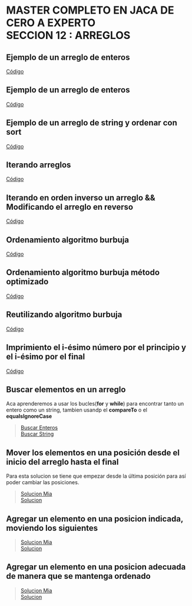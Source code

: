 # MASTER COMPLETO EN JACA DE CERO A EXPERTO <br> SECCION 12 : ARREGLOS

## Ejemplo de un arreglo de enteros

[Código](src/AAEjemploArregloInt.java)

## Ejemplo de un arreglo de enteros

[Código](src/BBEjemploArregloString.java)

## Ejemplo de un arreglo de string y ordenar con sort

[Código](src/CCIterandoArreglosFor.java)

## Iterando arreglos

[Código](src/DDIterarInversa.java)

## Iterando en orden inverso un arreglo && Modificando el arreglo en reverso

[Código](src/EEModificarArregloInversa.java)

## Ordenamiento algoritmo burbuja

[Código](src/FFOrdenarArrayMetodoBurbuja.java)

## Ordenamiento algoritmo burbuja método optimizado

[Código](src/GGMejoraMetodoBurjuja.java)

## Reutilizando algoritmo burbuja

[Código](src/HHBurbujaInt.java)

## Imprimiento el i-ésimo número por el principio y el i-ésimo por el final

[Código](src/IIEjemploArregloOrdenPrincipioFinal.java)

## Buscar elementos en un arreglo

Aca aprenderemos a usar los bucles(**for** y **while**) para encontrar tanto un entero como un string, tambien usandp
el **compareTo** o el **equalsIgnoreCase**
> [Buscar Enteros](src/PPBuscarArregloInt.java) \
> [Buscar String](src/PPBuscarArregloString.java)

## Mover los elementos en una posición desde el inicio del arreglo hasta el final

Para esta solucion se tiene que empezar desde la última posición para así poder cambiar las posiciones.

> [Solucion Mia](src/MoverUltimoElmentoAlInicio.java) \
> [Solucion](src/EjemploArreglosDesplazarPosicion.java)

## Agregar un elemento en una posicion indicada, moviendo los siguientes

> [Solucion Mia](src/EjemploAgregarMoviendoSiguienteMia.java) \
> [Solucion](src/EjemploAgregarMoviendoSiguiente.java)

## Agregar un elemento en una posicion adecuada de manera que se mantenga ordenado

> [Solucion Mia](src/AgregarElementoArrayOrdenadoMia.java) \
> [Solucion](src/AgregarElementoArrayOrdenado.java)
